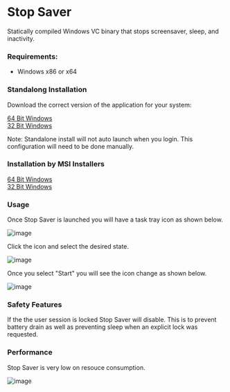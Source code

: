 # Stop Saver

Statically compiled Windows VC binary that stops screensaver, sleep, and inactivity.  

### Requirements:

* Windows x86 or x64

### Standalong Installation

Download the correct version of the application for your system:

[64 Bit Windows](./Standalone/x64)  
[32 Bit Windows](./Standalone/Win32)

Note: Standalone install will not auto launch when you login. This configuration will need to be done manually.

### Installation by MSI Installers

[64 Bit Windows](./Installers/x64)  
[32 Bit Windows](./Installers/Win32)

### Usage

Once Stop Saver is launched you will have a task tray icon as shown below.

![image](https://github.com/user-attachments/assets/3cb5e3b9-0ddb-4cd6-8710-63eea2c86eef)

Click the icon and select the desired state. 

![image](https://github.com/user-attachments/assets/254c01fb-a4ca-4505-a72c-2f67447fef70)

Once you select "Start" you will see the icon change as shown below.

![image](https://github.com/user-attachments/assets/cc75e46f-3e50-4412-accc-987131e3d1e6)

### Safety Features

If the the user session is locked Stop Saver will disable. This is to prevent battery drain as well as preventing sleep when an explicit lock was requested. 

### Performance

Stop Saver is very low on resouce consumption.

![image](https://github.com/user-attachments/assets/13173b5e-dee3-4863-95da-4dcf1c9a439f)

